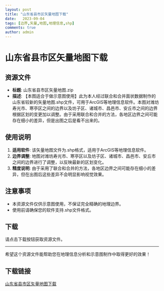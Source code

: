 ```yaml
---
layout: post
title: "山东省县市区矢量地图下载"
date:   2023-09-04
tags: [边界,矢量,地图,地理信息,shp]
comments: true
author: admin
---
```

# 山东省县市区矢量地图下载

## 资源文件
- **标题**: 山东省县市区矢量地图.zip
- **描述**: 
  【本图适合于做示意图使用】此为本人经过联合和合并面状数据制作的山东省较新的矢量地图.shp文件，可用于ArcGIS等地理信息软件。本图对潍坊寿光市、寒亭区之间的边界以及坊子区、诸城市、昌邑市、安丘市之间的边界根据区划的变更加以调整。由于采用联合和合并的方法，各地区边界之间可能存在细小的差异，但是出图之后是看不出来的。

## 使用说明
1. **适用软件**: 该矢量地图文件为.shp格式，适用于ArcGIS等地理信息软件。
2. **边界调整**: 地图对潍坊寿光市、寒亭区以及坊子区、诸城市、昌邑市、安丘市之间的边界进行了调整，以反映最新的区划变化。
3. **精度说明**: 由于采用了联合和合并的方法，各地区边界之间可能存在细小的差异，但在出图后这些差异不会明显影响视觉效果。

## 注意事项
- 本资源文件仅供示意图使用，不保证完全精确的地理边界。
- 使用前请确保您的软件支持.shp文件格式。

## 下载
请点击下载按钮获取资源文件。

---

希望这个资源文件能帮助您在地理信息分析和示意图制作中取得更好的效果！

## 下载链接

[山东省县市区矢量地图下载](https://pan.quark.cn/s/69ef1a7c27fc)